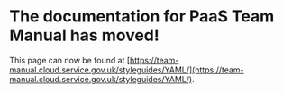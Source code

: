 
# The documentation for PaaS Team Manual has moved!
This page can now be found at [https://team-manual.cloud.service.gov.uk/styleguides/YAML/](https://team-manual.cloud.service.gov.uk/styleguides/YAML/).
